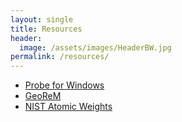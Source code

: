 ```yaml
---
layout: single
title: Resources
header:
  image: /assets/images/HeaderBW.jpg
permalink: /resources/
---
```


  * [Probe for Windows](https://www.probesoftware.com)
  * [GeoReM](http://georem.mpch-mainz.gwdg.de)
  * [NIST Atomic Weights](https://www.nist.gov/pml/atomic-weights-and-isotopic-compositions-relative-atomic-masses)


